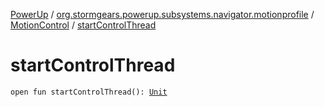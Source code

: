 [PowerUp](../../index.md) / [org.stormgears.powerup.subsystems.navigator.motionprofile](../index.md) / [MotionControl](index.md) / [startControlThread](./start-control-thread.md)

# startControlThread

`open fun startControlThread(): `[`Unit`](https://kotlinlang.org/api/latest/jvm/stdlib/kotlin/-unit/index.html)